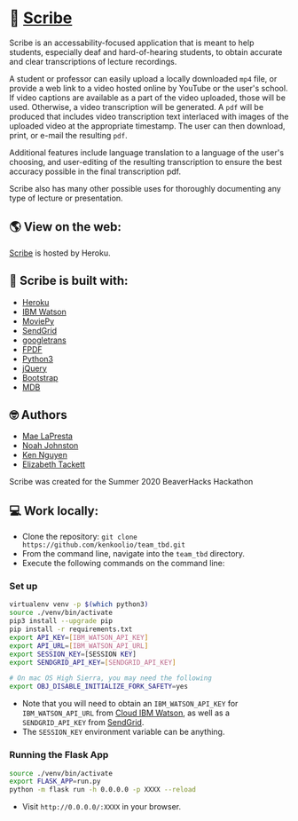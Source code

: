 # :memo: [Scribe](https://class-scribe.herokuapp.com/)

Scribe is an accessability-focused application that is meant to help students, especially deaf and hard-of-hearing students, to obtain accurate and clear transcriptions of lecture recordings.

A student or professor can easily upload a locally downloaded `mp4` file, or provide a web link to a video hosted online by YouTube or the user's school.  If video captions are available as a part of the video uploaded, those will be used.  Otherwise, a video transcription will be generated.  A `pdf` will be produced that includes video transcription text interlaced with images of the uploaded video at the appropriate timestamp.  The user can then download, print, or e-mail the resulting `pdf`.

Additional features include language translation to a language of the user's choosing, and user-editing of the resulting transcription to ensure the best accuracy possible in the final transcription pdf.

Scribe also has many other possible uses for thoroughly documenting any type of lecture or presentation.

## :earth_americas: View on the web:
[Scribe](https://class-scribe.herokuapp.com/) is hosted by Heroku.

## :hammer: Scribe is built with:
- [Heroku](https://www.heroku.com/)
- [IBM Watson](https://cloud.ibm.com/developer/watson/dashboard)
- [MoviePy](https://pypi.org/project/moviepy/)
- [SendGrid](https://sendgrid.com/)
- [googletrans](https://pypi.org/project/googletrans/)
- [FPDF](https://pyfpdf.readthedocs.io/en/latest/)
- [Python3](https://www.python.org/downloads/)
- [jQuery](https://jquery.com/)
- [Bootstrap](https://getbootstrap.com/)
- [MDB](https://mdbootstrap.com/)

## 🤓 Authors
- [Mae LaPresta](https://github.com/mlapresta)
- [Noah Johnston](https://github.com/NDJ-1701)
- [Ken Nguyen](https://github.com/kenkoolio)
- [Elizabeth Tackett](https://github.com/emtackett)

Scribe was created for the Summer 2020 BeaverHacks Hackathon

## 💻 Work locally:
- Clone the repository: `git clone https://github.com/kenkoolio/team_tbd.git`
- From the command line, navigate into the `team_tbd` directory.
- Execute the following commands on the command line:

### Set up
```bash
virtualenv venv -p $(which python3)
source ./venv/bin/activate
pip3 install --upgrade pip
pip install -r requirements.txt
export API_KEY=[IBM_WATSON_API_KEY]
export API_URL=[IBM_WATSON_API_URL]
export SESSION_KEY=[SESSION KEY]
export SENDGRID_API_KEY=[SENDGRID_API_KEY]

# On mac OS High Sierra, you may need the following
export OBJ_DISABLE_INITIALIZE_FORK_SAFETY=yes
```
- Note that you will need to obtain an `IBM_WATSON_API_KEY` for `IBM_WATSON_API_URL` from [Cloud IBM Watson](https://cloud.ibm.com/docs/speech-to-text?topic=speech-to-text-languageCreate), as well as a `SENDGRID_API_KEY` from [SendGrid](https://sendgrid.com/).
- The `SESSION_KEY` environment variable can be anything.

### Running the Flask App
```bash
source ./venv/bin/activate
export FLASK_APP=run.py
python -m flask run -h 0.0.0.0 -p XXXX --reload
```
- Visit `http://0.0.0.0/:XXXX` in your browser.
